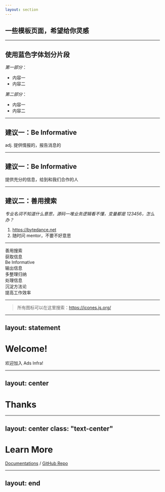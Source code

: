 ```yaml
---
layout: section
---
```


**<h2 class="text-primary">一些模板页面，希望给你灵感</h2>**


---

## 使用蓝色字体划分片段

*<font class="text-primary">第一部分</font>*：
* 内容一
* 内容二

*<font class="text-primary">第二部分</font>*：
* 内容一
* 内容二


---

## 建议一：Be Informative


<div class="text-4xl text-center h-4\/5 grid italic">
<div class="my-auto">adj. 提供情报的，报告消息的</div>
<clarity-talk-bubbles-line class="icon-bg"/>
</div>


---

## 建议一：Be Informative


<div class="text-4xl text-center h-4\/5 grid italic">
<div class="my-auto text-primary">提供充分的信息，给到和我们合作的人</div>
<clarity-talk-bubbles-line class="icon-bg"/>
</div>

---

## 建议二：善用搜索

*专业名词不知道什么意思，源码一堆业务逻辑看不懂，变量都是 123456，怎么办？*
1. <span class="text-primary">https://bytedance.net</span>
2. <span class="text-primary">随时问 mentor</span>，不要不好意思


---

<div class="grid grid-cols-4 w-full h-full text-center place-items-center">

<div class="text-center">
  <clarity-search-line class="text-gray text-16 mb-4 inline-block" />
  <div class="mb-0 text-4">善用搜索</div>
  <div class="mt-0 text-3 text-primary italic">获取信息</div>
</div>

<div class="text-center">
  <clarity-talk-bubbles-line class="text-gray text-16 mb-4 inline-block" />
  <div class="mb-0 text-4">Be Informative</div>
  <div class="mt-0 text-3 text-primary italic">输出信息</div>
</div>

<div class="text-center">
  <clarity-note-edit-line class="text-gray text-16 mb-4 inline-block" />
  <div class="mb-0 text-4">多整理归纳</div>
  <div class="mt-0 text-3 text-primary italic">处理信息</div>
</div>

<div class="text-center">
  <clarity-compass-line class="text-gray text-16 mb-4 inline-block" />
  <div class="mb-0 text-4">沉淀方法论</div>
  <div class="mt-0 text-3 text-primary italic">提高工作效率</div>
</div>

</div>

---

> 所有图标可以在这里搜索：https://icones.js.org/

<div class="grid grid-cols-4 w-full gap-y-20 mt-16 text-center place-items-center">

<uim-amazon class="text-yellow-500 text-8" />
<uim-android class="text-green-400 text-8" />
<uim-apple class="text-8" />
<uim-rocket class="text-orange-400 animate-ping text-8" />
<bi-arrow-left-square class="text-8 text-gray" />
<bi-arrow-up-square class="text-8 text-gray" />
<bi-arrow-down-square class="text-8 text-gray" />
<bi-arrow-right-square class="text-8 text-gray animate-spin" />
<clarity-backup-line class="text-cyan-500 text-8" />
<clarity-search-line class="text-gray text-8" />
<clarity-star-line class="text-gray text-8" />
<clarity-alarm-clock-line class="text-8 text-gray animate-bounce"/>

</div>

---
layout: statement
---

# Welcome!

欢迎加入 Ads Infra!

---
layout: center
---

# Thanks

---
layout: center
class: "text-center"
---

# Learn More

[Documentations](https://sli.dev) / [GitHub Repo](https://github.com/imageslr/slidev-bytedance)

---
layout: end
---

